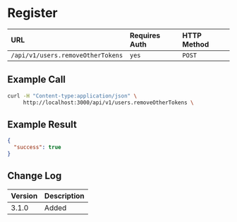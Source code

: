 # Register

| URL | Requires Auth | HTTP Method |
| :--- | :--- | :--- |
| `/api/v1/users.removeOtherTokens` | `yes` | `POST` |

## Example Call

```bash
curl -H "Content-type:application/json" \
     http://localhost:3000/api/v1/users.removeOtherTokens \
```

## Example Result

```json
{
  "success": true
}
```

## Change Log

| Version | Description |
| :--- | :--- |
| 3.1.0 | Added |
